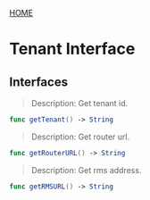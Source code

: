 [HOME](Home.md)
# Tenant Interface #


## Interfaces ##
>Description: 	Get tenant id.

```Swift
func getTenant() -> String
```
>Description: 	Get router url.

```Swift
func getRouterURL() -> String
```
>Description: 	Get rms address.

```Swift
func getRMSURL() -> String
```

